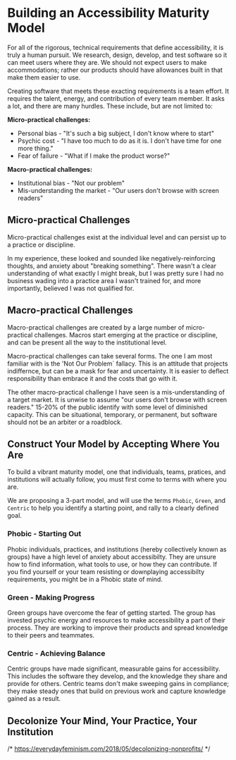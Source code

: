 # Building an Accessibility Maturity Model

For all of the rigorous, technical requirements that define accessibility, it is truly a human pursuit. We research, design, develop, and test software so it can meet users where they are. We should not expect users to make accommodations; rather our products should have allowances built in that make them easier to use.

Creating software that meets these exacting requirements is a team effort. It requires the talent, energy, and contribution of every team member. It asks a lot, and there are many hurdles. These include, but are not limited to:

**Micro-practical challenges:**
* Personal bias - "It's such a big subject, I don't know where to start"
* Psychic cost - "I have too much to do as it is. I don't have time for one more thing."
* Fear of failure - "What if I make the product worse?"

**Macro-practical challenges:**
* Institutional bias - "Not our problem"
* Mis-understanding the market - "Our users don't browse with screen readers"

## Micro-practical Challenges
Micro-practical challenges exist at the individual level and can persist up to a practice or discipline.

In my experience, these looked and sounded like negatively-reinforcing thoughts, and anxiety about "breaking something". There wasn't a clear understanding of what exactly I might break, but I was pretty sure I had no business wading into a practice area I wasn't trained for, and more importantly, believed I was not qualified for.

## Macro-practical Challenges
Macro-practical challenges are created by a large number of micro-practical challenges. Macros start emerging at the practice or discipline, and can be present all the way to the institutional level.

Macro-practical challenges can take several forms. The one I am most familiar with is the 'Not Our Problem` fallacy. This is an attitude that projects indiffernce, but can be a mask for fear and uncertainty. It is easier to deflect responsibility than embrace it and the costs that go with it.

The other macro-practical challenge I have seen is a mis-understanding of a target market. It is unwise to assume "our users don't browse with screen readers." 15-20% of the public identify with some level of diminished capacity. This can be situational, temporary, or permanent, but software should not be an arbiter or a roadblock.

## Construct Your Model by Accepting Where You Are
To build a vibrant maturity model, one that individuals, teams, pratices, and institutions will actually follow, you must first come to terms with where you are.

We are proposing a 3-part model, and will use the terms `Phobic`, `Green`, and `Centric` to help you identify a starting point, and rally to a clearly defined goal.

### Phobic - Starting Out
Phobic individuals, practices, and institutions (hereby collectively known as groups) have a high level of anxiety about accessibilty. They are unsure how to find information, what tools to use, or how they can contribute. If you find yourself or your team resisting or downplaying accessibilty requirements, you might be in a Phobic state of mind.

### Green - Making Progress
Green groups have overcome the fear of getting started. The group has invested psychic energy and resources to make accessibility a part of their process. They are working to improve their products and spread knowledge to their peers and teammates.

### Centric - Achieving Balance
Centric groups have made significant, measurable gains for accessibility. This includes the software they develop, and the knowledge they share and provide for others. Centric teams don't make sweeping gains in compliance; they make steady ones that build on previous work and capture knowledge gained as a result.

## Decolonize Your Mind, Your Practice, Your Institution
/* https://everydayfeminism.com/2018/05/decolonizing-nonprofits/ */

